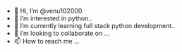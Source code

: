 - 👋 Hi, I’m @venu102000
- 👀 I’m interested in python..
- 🌱 I’m currently learning full stack python development..
- 💞️ I’m looking to collaborate on ...
- 📫 How to reach me ...

<!---
venu102000/venu102000 is a ✨ special ✨ repository because its `README.md` (this file) appears on your GitHub profile.
You can click the Preview link to take a look at your changes.
--->
